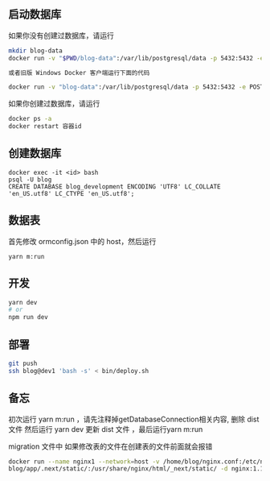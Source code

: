 
## 启动数据库

如果你没有创建过数据库，请运行
```bash
mkdir blog-data
docker run -v "$PWD/blog-data":/var/lib/postgresql/data -p 5432:5432 -e POSTGRES_USER=blog -e POSTGRES_HOST_AUTH_METHOD=trust -d postgres:12.2

或者旧版 Windows Docker 客户端运行下面的代码

docker run -v "blog-data":/var/lib/postgresql/data -p 5432:5432 -e POSTGRES_USER=blog -e POSTGRES_HOST_AUTH_METHOD=trust -d postgres:12.2
```

如果你创建过数据库，请运行

```bash
docker ps -a
docker restart 容器id
```

## 创建数据库

```
docker exec -it <id> bash
psql -U blog
CREATE DATABASE blog_development ENCODING 'UTF8' LC_COLLATE 'en_US.utf8' LC_CTYPE 'en_US.utf8';
```

## 数据表

首先修改 ormconfig.json 中的 host，然后运行

```
yarn m:run
```

## 开发

```bash
yarn dev
# or
npm run dev
```

## 部署
```bash
git push
ssh blog@dev1 'bash -s' < bin/deploy.sh
```

## 备忘

初次运行 yarn m:run ，请先注释掉getDatabaseConnection相关内容,
删除 dist文件
然后运行 yarn dev 更新 dist 文件 ，最后运行yarn m:run

migration 文件中 如果修改表的文件在创建表的文件前面就会报错


```bash 
docker run --name nginx1 --network=host -v /home/blog/nginx.conf:/etc/nginx/conf.d/default.conf -v /home/
blog/app/.next/static/:/usr/share/nginx/html/_next/static/ -d nginx:1.19.1
```

